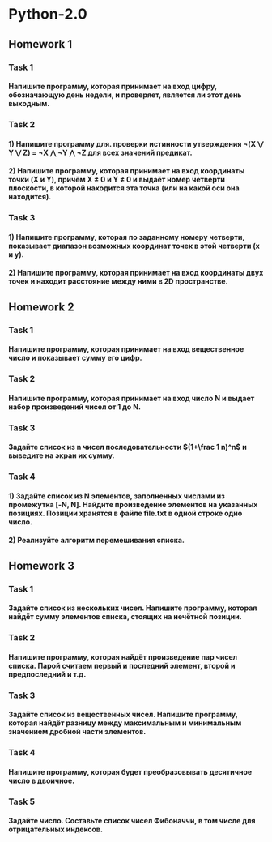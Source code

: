 # Python-2.0
## Homework 1
### Task 1
#### Напишите программу, которая принимает на вход цифру, обозначающую день недели, и проверяет, является ли этот день выходным.
### Task 2
#### 1) Напишите программу для. проверки истинности утверждения ¬(X ⋁ Y ⋁ Z) = ¬X ⋀ ¬Y ⋀ ¬Z для всех значений предикат.
#### 2) Напишите программу, которая принимает на вход координаты точки (X и Y), причём X ≠ 0 и Y ≠ 0 и выдаёт номер четверти плоскости, в которой находится эта точка (или на какой оси она находится).
### Task 3
#### 1) Напишите программу, которая по заданному номеру четверти, показывает диапазон возможных координат точек в этой четверти (x и y).
#### 2) Напишите программу, которая принимает на вход координаты двух точек и находит расстояние между ними в 2D пространстве.

## Homework 2
### Task 1
#### Напишите программу, которая принимает на вход вещественное число и показывает сумму его цифр.
### Task 2
#### Напишите программу, которая принимает на вход число N и выдает набор произведений чисел от 1 до N.
### Task 3
#### Задайте список из n чисел последовательности $(1+\frac 1 n)^n$ и выведите на экран их сумму.
### Task 4
#### 1) Задайте список из N элементов, заполненных числами из промежутка [-N, N]. Найдите произведение элементов на указанных позициях. Позиции хранятся в файле file.txt в одной строке одно число.
#### 2) Реализуйте алгоритм перемешивания списка.

## Homework 3
### Task 1
#### Задайте список из нескольких чисел. Напишите программу, которая найдёт сумму элементов списка, стоящих на нечётной позиции.
### Task 2
#### Напишите программу, которая найдёт произведение пар чисел списка. Парой считаем первый и последний элемент, второй и предпоследний и т.д.
### Task 3
#### Задайте список из вещественных чисел. Напишите программу, которая найдёт разницу между максимальным и минимальным значением дробной части элементов.
### Task 4
#### Напишите программу, которая будет преобразовывать десятичное число в двоичное.
### Task 5
#### Задайте число. Составьте список чисел Фибоначчи, в том числе для отрицательных индексов.
